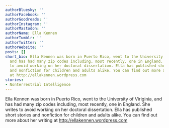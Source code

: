 ```yaml
---
authorBluesky: ''
authorFacebook: ''
authorGoodreads: ''
authorInstagram: ''
authorMastodon: ''
authorName: Ella Kennen
authorTumblr: ''
authorTwitter: ''
authorWebsite: ''
posts: []
short_bio: Ella Kennen was born in Puerto Rico, went to the University of Viriginia,
  and has had many zip codes including, most recently, one in England. She writes
  to avoid working on her doctoral dissertation. Ella has published short stories
  and nonfiction for children and adults alike. You can find out more about her writing
  at http://ellakennen.wordpress.com
stories:
- Nonterrestrial Intelligence
---
```


Ella Kennen was born in Puerto Rico, went to the University of Viriginia, and has had many zip codes including, most recently, one in England. She writes to avoid working on her doctoral dissertation. Ella has published short stories and nonfiction for children and adults alike. You can find out more about her writing at http://ellakennen.wordpress.com